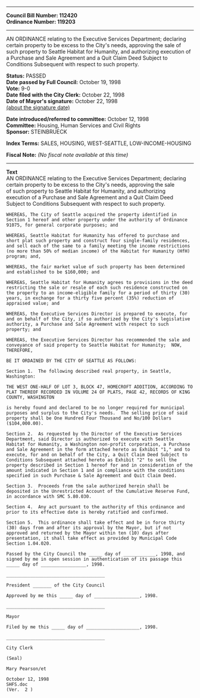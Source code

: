 * * * * *  
  
**Council Bill Number: [](#h0)[](#h2)112420**   
**Ordinance Number: 119203**  
  
* * * * *  
  
AN ORDINANCE relating to the Executive Services Department; declaring certain property to be excess to the City's needs, approving the sale of such property to Seattle Habitat for Humanity, and authorizing execution of a Purchase and Sale Agreement and a Quit Claim Deed Subject to Conditions Subsequent with respect to such property.  
  
**Status:** PASSED   
**Date passed by Full Council:** October 19, 1998   
**Vote:** 9-0   
**Date filed with the City Clerk:** October 22, 1998   
**Date of Mayor's signature:** October 22, 1998   
[(about the signature date)](/~public/approvaldate.htm)   
  
  
**Date introduced/referred to committee:** October 12, 1998   
**Committee:** Housing, Human Services and Civil Rights   
**Sponsor:** STEINBRUECK   
  
**Index Terms:** SALES, HOUSING, WEST-SEATTLE, LOW-INCOME-HOUSING  
  
**Fiscal Note:** *(No fiscal note available at this time)*  
  
* * * * *  
  
**Text**  
    AN ORDINANCE relating to the Executive Services Department; declaring  
    certain property to be excess to the City's needs, approving the sale  
    of such property to Seattle Habitat for Humanity, and authorizing  
    execution of a Purchase and Sale Agreement and a Quit Claim Deed  
    Subject to Conditions Subsequent with respect to such property.  
  
    WHEREAS, The City of Seattle acquired the property identified in  
    Section 1 hereof and other property under the authority of Ordinance  
    91075, for general corporate purposes; and  
  
    WHEREAS, Seattle Habitat for Humanity has offered to purchase and  
    short plat such property and construct four single-family residences,  
    and sell each of the same to a family meeting the income restrictions  
    (no more than 50% of median income) of the Habitat for Humanity (HfH)  
    program; and,  
  
    WHEREAS, the fair market value of such property has been determined  
    and established to be $160,000; and  
  
    WHEREAS, Seattle Habitat for Humanity agrees to provisions in the deed  
    restricting the sale or resale of each such residence constructed on  
    the property to an income-eligible family for a period of thirty (30)  
    years, in exchange for a thirty five percent (35%) reduction of  
    appraised value; and  
  
    WHEREAS, the Executive Services Director is prepared to execute, for  
    and on behalf of the City, if so authorized by the City's legislative  
    authority, a Purchase and Sale Agreement with respect to such  
    property; and  
  
    WHEREAS, the Executive Services Director has recommended the sale and  
    conveyance of said property to Seattle Habitat for Humanity;  NOW,  
    THEREFORE,  
  
    BE IT ORDAINED BY THE CITY OF SEATTLE AS FOLLOWS:  
  
    Section 1.  The following described real property, in Seattle,  
    Washington:  
  
    THE WEST ONE-HALF OF LOT 3, BLOCK 47, HOMECROFT ADDITION, ACCORDING TO  
    PLAT THEREOF RECORDED IN VOLUME 24 OF PLATS, PAGE 42, RECORDS OF KING  
    COUNTY, WASHINGTON  
  
    is hereby found and declared to be no longer required for municipal  
    purposes and surplus to the City's needs.  The selling price of said  
    property shall be One Hundred Four Thousand and No/100 Dollars  
    ($104,000.00).  
  
    Section 2.  As requested by the Director of the Executive Services  
    Department, said Director is authorized to execute with Seattle  
    Habitat for Humanity, a Washington non-profit corporation, a Purchase  
    and Sale Agreement in the form attached hereto as Exhibit "1," and to  
    execute, for and on behalf of the City, a Quit Claim Deed Subject to  
    Conditions Subsequent attached hereto as Exhibit "2" to sell the  
    property described in Section 1 hereof for and in consideration of the  
    amount indicated in Section 1 and in compliance with the conditions  
    specified in such Purchase & Sale Agreement and Quit Claim Deed.  
  
    Section 3.  Proceeds from the sale authorized herein shall be  
    deposited in the Unrestricted Account of the Cumulative Reserve Fund,  
    in accordance with SMC 5.80.030.  
  
    Section 4.  Any act pursuant to the authority of this ordinance and  
    prior to its effective date is hereby ratified and confirmed.  
  
    Section 5.  This ordinance shall take effect and be in force thirty  
    (30) days from and after its approval by the Mayor, but if not  
    approved and returned by the Mayor within ten (10) days after  
    presentation, it shall take effect as provided by Municipal Code  
    Section 1.04.020.  
  
    Passed by the City Council the _____ day of ____________, 1998, and  
    signed by me in open session in authentication of its passage this  
    _____ day of _________________, 1998.  
  
    _____________________________________  
  
    President _______ of the City Council  
  
    Approved by me this _____ day of _________________, 1998.  
  
    _____________________________________  
  
    Mayor  
  
    Filed by me this _____ day of ____________________, 1998.  
  
    _____________________________________  
  
    City Clerk  
  
    (Seal)  
  
    Mary Pearson/et  
  
    October 12, 1998  
    SHFS.doc  
    (Ver.  2 )  
